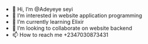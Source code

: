 - 👋 Hi, I’m @Adeyeye seyi
- 👀 I’m interested in website application programming
- 🌱 I’m currently learning Elixir
- 💞️ I’m looking to collaborate on website backend
- 📫 How to reach me +2347030873431

<!---
Adeyeye93/Adeyeye93 is a ✨ special ✨ repository because its `README.md` (this file) appears on your GitHub profile.
You can click the Preview link to take a look at your changes.
--->
